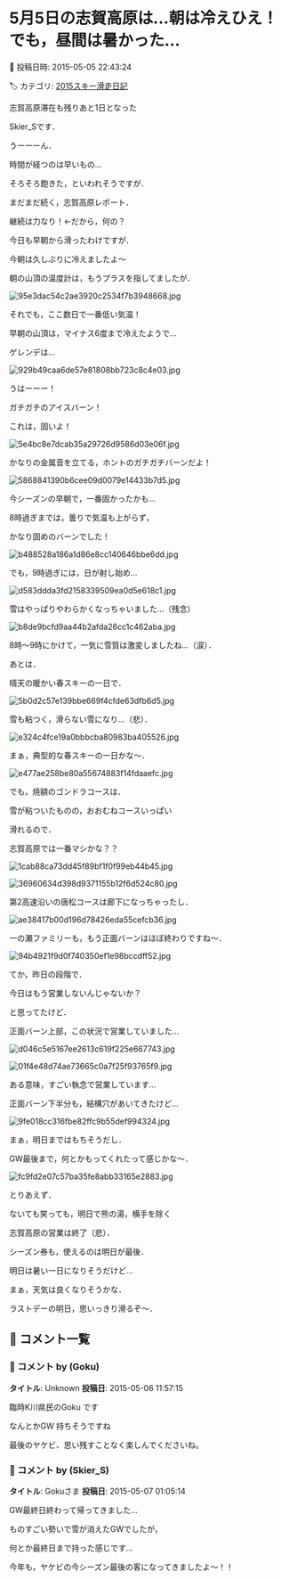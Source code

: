# 5月5日の志賀高原は…朝は冷えひえ！でも，昼間は暑かった…

📅 投稿日時: 2015-05-05 22:43:24

🏷️ カテゴリ: [2015スキー滑走日記](c09ea645cfc085f86dfcd80f49599dd89.md)

志賀高原滞在も残りあと1日となった


Skier_Sです．


うーーーん．


時間が経つのは早いもの…





そろそろ飽きた，といわれそうですが．


まだまだ続く，志賀高原レポート．


継続は力なり！←だから，何の？





今日も早朝から滑ったわけですが．


今朝は久しぶりに冷えましたよ～


朝の山頂の温度計は，もうプラスを指してましたが．




![95e3dac54c2ae3920c2534f7b3948668.jpg](images/95e3dac54c2ae3920c2534f7b3948668.jpg)




それでも，ここ数日で一番低い気温！





早朝の山頂は，マイナス6度まで冷えたようで…


ゲレンデは…




![929b49caa6de57e81808bb723c8c4e03.jpg](images/929b49caa6de57e81808bb723c8c4e03.jpg)




うはーーー！


ガチガチのアイスバーン！


これは，固いよ！




![5e4bc8e7dcab35a29726d9586d03e06f.jpg](images/5e4bc8e7dcab35a29726d9586d03e06f.jpg)




かなりの金属音を立てる，ホントのガチガチバーンだよ！




![5868841390b6cee09d0079e14433b7d5.jpg](images/5868841390b6cee09d0079e14433b7d5.jpg)




今シーズンの早朝で，一番固かったかも…


8時過ぎまでは，曇りで気温も上がらず，


かなり固めのバーンでした！




![b488528a186a1d86e8cc140646bbe6dd.jpg](images/b488528a186a1d86e8cc140646bbe6dd.jpg)







でも，9時過ぎには，日が射し始め…




![d583ddda3fd2158339509ea0d5e618c1.jpg](images/d583ddda3fd2158339509ea0d5e618c1.jpg)




雪はやっぱりやわらかくなっちゃいました…（残念）




![b8de9bcfd9aa44b2afda26cc1c462aba.jpg](images/b8de9bcfd9aa44b2afda26cc1c462aba.jpg)




8時～9時にかけて，一気に雪質は激変しましたね…（涙）．





あとは．


晴天の暖かい春スキーの一日で．




![5b0d2c57e139bbe669f4cfde63dfb6d5.jpg](images/5b0d2c57e139bbe669f4cfde63dfb6d5.jpg)




雪も粘つく，滑らない雪になり…（悲）．




![e324c4fce19a0bbbcba80983ba405526.jpg](images/e324c4fce19a0bbbcba80983ba405526.jpg)




まぁ，典型的な春スキーの一日かな～．




![e477ae258be80a55674883f14fdaaefc.jpg](images/e477ae258be80a55674883f14fdaaefc.jpg)




でも，焼額のゴンドラコースは．


雪が粘ついたものの，おおむねコースいっぱい


滑れるので．


志賀高原では一番マシかな？？




![1cab88ca73dd45f89bf1f0f99eb44b45.jpg](images/1cab88ca73dd45f89bf1f0f99eb44b45.jpg)









![36960634d398d9371155b12f6d524c80.jpg](images/36960634d398d9371155b12f6d524c80.jpg)







第2高速沿いの唐松コースは廊下になっちゃったし．




![ae38417b00d196d78426eda55cefcb36.jpg](images/ae38417b00d196d78426eda55cefcb36.jpg)







一の瀬ファミリーも，もう正面バーンはほぼ終わりですね～．




![94b4921f9d0f740350ef1e98bccdff52.jpg](images/94b4921f9d0f740350ef1e98bccdff52.jpg)




てか，昨日の段階で．


今日はもう営業しないんじゃないか？


と思ってたけど．


正面バーン上部，この状況で営業していました…




![d046c5e5167ee2613c619f225e667743.jpg](images/d046c5e5167ee2613c619f225e667743.jpg)









![01f4e48d74ae73665c0a7f25f93765f9.jpg](images/01f4e48d74ae73665c0a7f25f93765f9.jpg)




ある意味，すごい執念で営業しています…





正面バーン下半分も，結構穴があいてきたけど…




![9fe018cc316fbe82ffc9b55def994324.jpg](images/9fe018cc316fbe82ffc9b55def994324.jpg)




まぁ，明日まではもちそうだし．


GW最後まで，何とかもってくれたって感じかな～．




![fc9fd2e07c57ba35fe8abb33165e2883.jpg](images/fc9fd2e07c57ba35fe8abb33165e2883.jpg)







とりあえず．


ないても笑っても，明日で熊の湯，横手を除く


志賀高原の営業は終了（悲）．


シーズン券も，使えるのは明日が最後．


明日は暑い一日になりそうだけど…


まぁ，天気は良くなりそうかな．





ラストデーの明日，思いっきり滑るぞ～．

## 💬 コメント一覧

### 💬 コメント by (Goku)
**タイトル**: Unknown
**投稿日**: 2015-05-06 11:57:15

臨時K川県民のGoku です



なんとかGW 持ちそうですね

最後のヤケビ、思い残すことなく楽しんでくださいね。

### 💬 コメント by (Skier_S)
**タイトル**: Gokuさま
**投稿日**: 2015-05-07 01:05:14

GW最終日終わって帰ってきました…

ものすごい勢いで雪が消えたGWでしたが，

何とか最終日まで持った感じです…



今年も，ヤケビの今シーズン最後の客になってきましたよ～！！

